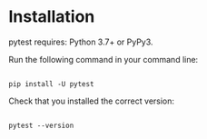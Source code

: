 # Installation

pytest requires: Python 3.7+ or PyPy3.

Run the following command in your command line:

<code>
pip install -U pytest
</code>

Check that you installed the correct version:

<code>
pytest --version
</code>


